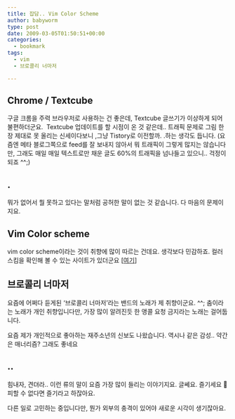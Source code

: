 ```yaml
---
title: 잡담.. Vim Color Scheme
author: babyworm
type: post
date: 2009-03-05T01:50:51+00:00
categories:
  - bookmark
tags:
  - vim
  - 브로콜리 너마저

---
```

## Chrome / Textcube
구글 크롬을 주력 브라우저로 사용하는 건 좋은데, Textcube 글쓰기가 이상하게 되어 불편하더군요.  Textcube 업데이트를 할 시점이 온 것 같은데.. 트래픽 문제로 그림 한장 제대로 못 올리는 신세이다보니 ,그냥 Tistory로 이전할까. .하는 생각도 듭니다. (요즘엔 메타 블로그쪽으로 feed를 잘 보내지 않아서 뭐 트래픽이 그렇게 많지는 않습니다만, 그래도 매일 매일 텍스트로만 채운 글도 60%의 트래픽을 넘나들고 있으니.. 걱정이 되죠 ^^;)

## .
뭐가 없어서 뭘 못하고 있다는 말처럼 공허한 말이 없는 것 같습니다.
다 마음의 문제이지요.

## Vim Color scheme
vim color scheme이라는 것이 취향에 많이 따르는 건데요. 생각보다 민감하죠.
컬러 스킴을 확인해 볼 수 있는 사이트가 있더군요 [<A href="http://www.cs.cmu.edu/~maverick/VimColorSchemeTest/index.html" target=_blank>여기</A>]

## 브로콜리 너마저
요즘에 어쩌다 듣게된 ‘브로콜리 너마저’라는 밴드의 노래가 제 취향이군요. ^^;
춤이라는 노래가 개인 취향입니다만, 가장 많이 알려진듯 한 앵콜 요청 금지라는 노래는 걸어둡니다.

요즘 제가 개인적으로 좋아하는 재주소년의 신보도 나왔습니다.
역시나 같은 감성.. 약간은 매너리즘? 그래도 좋네요

## ..
힘내자, 견뎌라.. 이런 류의 말이 요즘 가장 많이 들리는 이야기지요.
글쎄요. 즐기세요 🙂
피할 수 없다면 즐기라고 하잖아요.

다른 일로 고민하는 중입니다만, 뭔가 외부의 충격이 있어야 새로운 시각이 생기잖아요.
